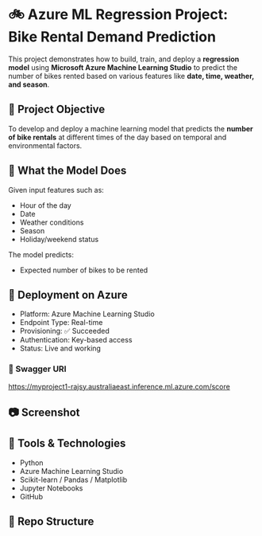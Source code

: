 # 🚲 Azure ML Regression Project: Bike Rental Demand Prediction

This project demonstrates how to build, train, and deploy a **regression model** using **Microsoft Azure Machine Learning Studio** to predict the number of bikes rented based on various features like **date, time, weather, and season**.

## 🎯 Project Objective

To develop and deploy a machine learning model that predicts the **number of bike rentals** at different times of the day based on temporal and environmental factors.

## 🧠 What the Model Does

Given input features such as:
- Hour of the day
- Date
- Weather conditions
- Season
- Holiday/weekend status

The model predicts:
- Expected number of bikes to be rented

## 🚀 Deployment on Azure

- Platform: Azure Machine Learning Studio
- Endpoint Type: Real-time
- Provisioning: ✅ Succeeded
- Authentication: Key-based access
- Status: Live and working

### 🔗 Swagger URI
https://myproject1-rajsy.australiaeast.inference.ml.azure.com/score

## 📷 Screenshot


## 🧰 Tools & Technologies

- Python
- Azure Machine Learning Studio
- Scikit-learn / Pandas / Matplotlib
- Jupyter Notebooks
- GitHub

## 📂 Repo Structure

